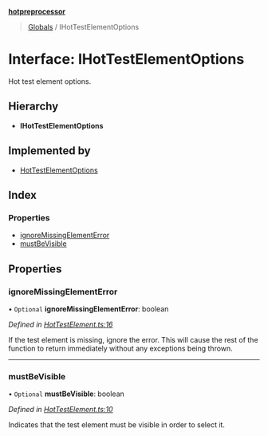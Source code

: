 **[hotpreprocessor](../README.md)**

> [Globals](../globals.md) / IHotTestElementOptions

# Interface: IHotTestElementOptions

Hot test element options.

## Hierarchy

* **IHotTestElementOptions**

## Implemented by

* [HotTestElementOptions](../classes/hottestelementoptions.md)

## Index

### Properties

* [ignoreMissingElementError](ihottestelementoptions.md#ignoremissingelementerror)
* [mustBeVisible](ihottestelementoptions.md#mustbevisible)

## Properties

### ignoreMissingElementError

• `Optional` **ignoreMissingElementError**: boolean

*Defined in [HotTestElement.ts:16](https://github.com/OurFreeLight/HotPreprocessor/blob/a28393c/src/HotTestElement.ts#L16)*

If the test element is missing, ignore the error. This
will cause the rest of the function to return immediately
without any exceptions being thrown.

___

### mustBeVisible

• `Optional` **mustBeVisible**: boolean

*Defined in [HotTestElement.ts:10](https://github.com/OurFreeLight/HotPreprocessor/blob/a28393c/src/HotTestElement.ts#L10)*

Indicates that the test element must be visible in
order to select it.
